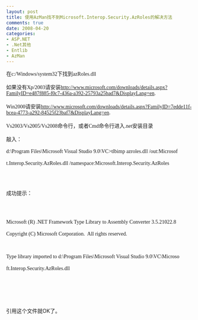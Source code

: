 ```yaml
---
layout: post
title: 使用AzMan找不到Microsoft.Interop.Security.AzRoles的解决方法
comments: true
date: 2008-04-20
categories:
- ASP.NET
- .Net其他
- Entlib
- AzMan
---
```


<p></p>
<p><font face="Verdana">在c:/Windows/system32下找到azRoles.dll<br /><br /></font><font face="Verdana">如果没有Xp/2003请安装<a id="ctl00_rs1_mainContentContainer_ctl04" onclick="javascript:Track('ctl00_rs1_mainContentContainer_ctl00|ctl00_rs1_mainContentContainer_ctl04',this);" href="http://www.microsoft.com/downloads/details.aspx?FamilyID=e487f885-f0c7-436a-a392-25793a25bad7&amp;DisplayLang=en">http://www.microsoft.com/downloads/details.aspx?FamilyID=e487f885-f0c7-436a-a392-25793a25bad7&amp;DisplayLang=en</a>.<br /><br /></font><font face="Verdana">Win2000请安装<a id="ctl00_rs1_mainContentContainer_ctl05" onclick="javascript:Track('ctl00_rs1_mainContentContainer_ctl00|ctl00_rs1_mainContentContainer_ctl05',this);" href="http://www.microsoft.com/downloads/details.aspx?FamilyID=7edde11f-bcea-4773-a292-84525f23baf7&amp;DisplayLang=en">http://www.microsoft.com/downloads/details.aspx?FamilyID=7edde11f-bcea-4773-a292-84525f23baf7&amp;DisplayLang=en</a>.<br /><br /></font><font face="Verdana">Vs2003/Vs2005/Vs2008命令行，或者Cmd命令行进入.net安装目录<br /><br /></font><font face="Verdana">敲入：<br /><br /></font><font face="Verdana"><font face="Verdana">d:\Program Files\Microsoft Visual Studio 9.0\VC&gt;tlbimp azroles.dll /out:Microsof<br /><br />t.Interop.Security.AzRoles.dll /namespace:Microsoft.Interop.Security.AzRoles<br /><br /></font></font></p>
<br /><p><font face="Verdana"><font face="Verdana">成功提示：<br /><br /></font></font><font face="Verdana"><font face="Verdana"></font></font></p>
<br /><p><font face="Verdana">Microsoft (R) .NET Framework Type Library to Assembly Converter 3.5.21022.8<br /><br />Copyright (C) Microsoft Corporation.  All rights reserved.</font></p>
<br /><p><font face="Verdana">Type library imported to d:\Program Files\Microsoft Visual Studio 9.0\VC\Microso<br /><br />ft.Interop.Security.AzRoles.dll<br /><br /></font></p>
<br /><p><br /><br />引用这个文件就OK了。</p>
<br />
